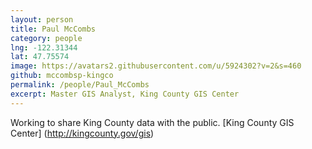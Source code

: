 ```yaml
---
layout: person
title: Paul McCombs
category: people
lng: -122.31344
lat: 47.75574
image: https://avatars2.githubusercontent.com/u/5924302?v=2&s=460
github: mccombsp-kingco
permalink: /people/Paul_McCombs
excerpt: Master GIS Analyst, King County GIS Center
---
```


Working to share King County data with the public. [King County GIS Center] (http://kingcounty.gov/gis)
